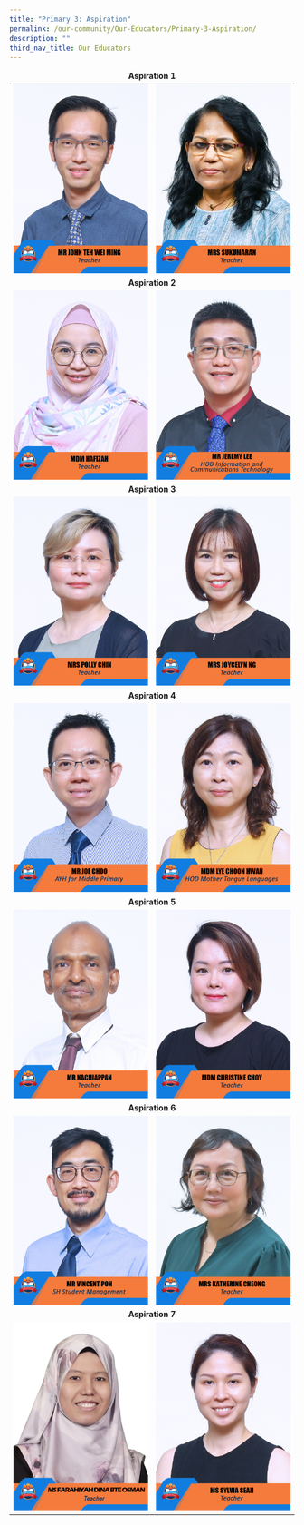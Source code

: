 ```yaml
---
title: "Primary 3: Aspiration"
permalink: /our-community/Our-Educators/Primary-3-Aspiration/
description: ""
third_nav_title: Our Educators
---
```

<table>
<thead>
  <tr>
		<td colspan="2"><center><b>Aspiration 1</b></center></td>
  </tr>
</thead>
<tbody>
  <tr>
    <td><img src="/images/Teaching%20Staff/2023_mr%20john%20teh%20wei%20ming.jpg"></td>
    <td><img src="/images/Teaching%20Staff/2023_mrs%20sukumaran.jpg"> </td>
  </tr>
  <tr>
    <td colspan="2"><center><b>Aspiration 2</b></center></td>
  </tr>
  <tr>
    <td><img src="/images/Teaching%20Staff/2023_mdm%20hafizah.jpg"> </td>
    <td><img src="/images/Teaching%20Staff/2023_mr%20jeremy%20lee-final.jpg"> </td>
  </tr>
  <tr>
    <td colspan="2"><center><b>Aspiration 3</b></center></td>
  </tr>
  <tr>
    <td><img src="/images/Teaching%20Staff/2023_mrs%20polly%20chin.jpg"> </td>
    <td><img src="/images/Teaching%20Staff/2023_mrs%20joycelyn%20ng.jpg"> </td>
  </tr>
  <tr>
    <td colspan="2"><center><b>Aspiration 4</b></center></td>
  </tr>
  <tr>
    <td> <img src="/images/Teaching%20Staff/2023_mr%20joe%20choo-final.jpg"></td>
    <td><img src="/images/Teaching%20Staff/2023_mdm%20lye%20choon%20hwan-final.jpg"> </td>
  </tr>
  <tr>
    <td colspan="2"><center><b>Aspiration 5</b></center></td>
  </tr>
  <tr>
    <td><img src="/images/Teaching%20Staff/2023_mr%20nachiappan.jpg"> </td>
    <td><img src="/images/Teaching%20Staff/2023_mdm%20christine%20choy.jpg"> </td>
  </tr>
  <tr>
    <td colspan="2"><center><b>Aspiration 6</b></center></td>
  </tr>
  <tr>
    <td><img src="/images/Teaching%20Staff/2023_mr%20vincent%20poh.jpg"> </td>
    <td><img src="/images/Teaching%20Staff/2023_mrs%20katherine%20cheong.jpg"> </td>
  </tr>
	 <tr>
    <td colspan="2"><center><b>Aspiration 7</b></center></td>
  </tr>
  <tr>
    <td><img src="/images/Teaching%20Staff/2023_ms%20farahiyah%20dina.jpg"> </td>
    <td><img src="/images/Teaching%20Staff/2023_ms%20sylvia%20seah.jpg"></td>
  </tr>
</tbody>
</table>